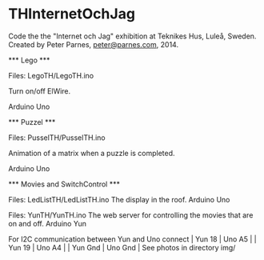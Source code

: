 # THInternetOchJag

Code the the "Internet och Jag" exhibition at Teknikes Hus, Luleå, Sweden.
Created by Peter Parnes, peter@parnes.com, 2014.

*** Lego ***

Files: LegoTH/LegoTH.ino

Turn on/off ElWire.

Arduino Uno

*** Puzzel ***

Files: PusselTH/PusselTH.ino

Animation of a matrix when a puzzle is completed.

Arduino Uno

*** Movies and SwitchControl ***

Files: LedListTH/LedListTH.ino
The display in the roof.
Arduino Uno

Files: YunTH/YunTH.ino
The web server for controlling the movies that are on and off.
Arduino Yun

For I2C communication between Yun and Uno connect
| Yun 18 | Uno A5 |
| Yun 19 | Uno A4 |
| Yun Gnd | Uno Gnd |
See photos in directory img/
